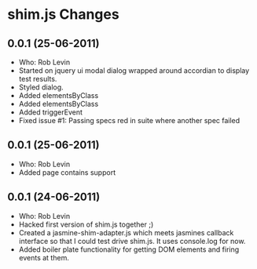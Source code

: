 # shim.js Changes

## 0.0.1 (25-06-2011)
* Who: Rob Levin
* Started on jquery ui modal dialog wrapped around accordian to display test results. 
* Styled dialog.
* Added elementsByClass
* Added elementsByClass
* Added triggerEvent
* Fixed issue #1: Passing specs red in suite where another spec failed


## 0.0.1 (25-06-2011)
* Who: Rob Levin
* Added page contains support

## 0.0.1 (24-06-2011)
* Who: Rob Levin
* Hacked first version of shim.js together ;)
* Created a jasmine-shim-adapter.js which meets jasmines callback interface so that I could test drive shim.js. It uses console.log for now. 
* Added boiler plate functionality for getting DOM elements and firing events at them.

